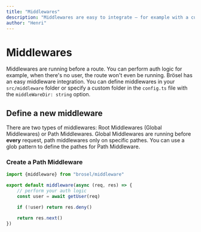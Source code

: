 ```yaml
---
title: "Middlewares"
description: "Middlewares are easy to integrate – for example with a custom middleware folder!"
author: "Henri"
---
```


# Middlewares

Middlewares are running before a route. You can perform auth logic for example, when there's no user, the route won't even be running. Brösel has an easy middleware integration. You can define middlewares in your `src/middleware` folder or specify a custom folder in the `config.ts` file with the `middleWareDir: string` option.

## Define a new middleware

There are two types of middlewares: Root Middlewares (Global Middlewares) or Path Middlewares. Global Middlewares are running before **every** request, path middlewares only on specific pathes. You can use a glob pattern to define the pathes for Path Middleware.

### Create a Path Middleware

```ts
import {middleware} from "brosel/middleware"

export default middleware(async (req, res) => {
    // perform your auth logic
    const user = await getUser(req)

    if (!user) return res.deny()

    return res.next()
})
```